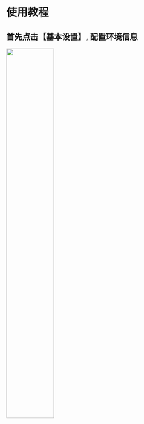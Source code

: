 # 使用教程
## 首先点击【基本设置】, 配置环境信息
<img decoding="async" src="images/tutorial/tutorial_1.png" width="50%">
